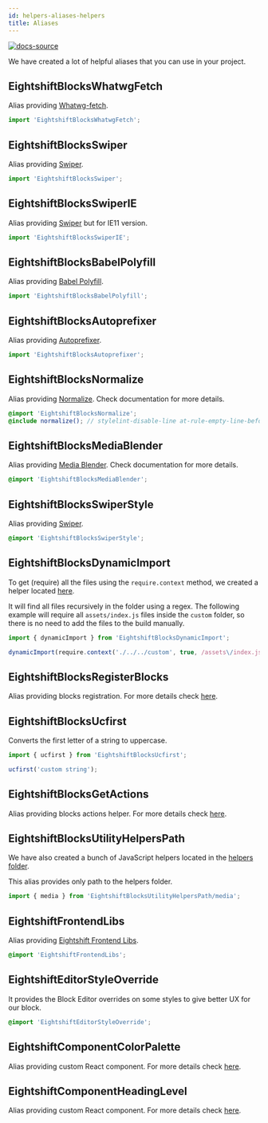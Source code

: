 ```yaml
---
id: helpers-aliases-helpers
title: Aliases
---
```


[![docs-source](https://img.shields.io/badge/source-eigthshift--frontend--libs-yellow?style=for-the-badge&logo=javascript&labelColor=2a2a2a)](https://github.com/infinum/eightshift-frontend-libs/tree/develop/scripts)

We have created a lot of helpful aliases that you can use in your project.

## EightshiftBlocksWhatwgFetch

Alias providing [Whatwg-fetch](https://www.npmjs.com/package/whatwg-fetch).

```js
import 'EightshiftBlocksWhatwgFetch';
```

## EightshiftBlocksSwiper

Alias providing [Swiper](https://www.npmjs.com/package/swiper).

```js
import 'EightshiftBlocksSwiper';
```

## EightshiftBlocksSwiperIE

Alias providing [Swiper](https://www.npmjs.com/package/swiper) but for IE11 version.

```js
import 'EightshiftBlocksSwiperIE';
```

## EightshiftBlocksBabelPolyfill

Alias providing [Babel Polyfill](https://babeljs.io/docs/en/babel-polyfill).

```js
import 'EightshiftBlocksBabelPolyfill';
```

## EightshiftBlocksAutoprefixer

Alias providing [Autoprefixer](https://github.com/postcss/autoprefixer).

```js
import 'EightshiftBlocksAutoprefixer';
```

## EightshiftBlocksNormalize

Alias providing [Normalize](https://www.npmjs.com/package/normalize-scss). Check documentation for more details.

```scss
@import 'EightshiftBlocksNormalize';
@include normalize(); // stylelint-disable-line at-rule-empty-line-before
```

## EightshiftBlocksMediaBlender

Alias providing [Media Blender](https://github.com/infinum/media-blender). Check documentation for more details.

```scss
@import 'EightshiftBlocksMediaBlender';
```

## EightshiftBlocksSwiperStyle

Alias providing [Swiper](https://www.npmjs.com/package/swiper).

```scss
@import 'EightshiftBlocksSwiperStyle';
```

## EightshiftBlocksDynamicImport

To get (require) all the files using the `require.context` method, we created a helper located [here](https://github.com/infinum/eightshift-frontend-libs/blob/develop/scripts/helpers/dynamic-import.js).

It will find all files recursively in the folder using a regex. The following example will require all `assets/index.js` files inside the `custom` folder, so there is no need to add the files to the build manually.

```js
import { dynamicImport } from 'EightshiftBlocksDynamicImport';

dynamicImport(require.context('./../../custom', true, /assets\/index.js$/));
```

## EightshiftBlocksRegisterBlocks

Alias providing blocks registration. For more details check [here](/eightshift-docs/docs/legacy/v4/guides/blocks-registration).

## EightshiftBlocksUcfirst

Converts the first letter of a string to uppercase.

```js
import { ucfirst } from 'EightshiftBlocksUcfirst';

ucfirst('custom string');
```

## EightshiftBlocksGetActions

Alias providing blocks actions helper. For more details check [here](/eightshift-docs/docs/legacy/v4/guides/blocks-get-actions-helper).

## EightshiftBlocksUtilityHelpersPath

We have also created a bunch of JavaScript helpers located in the [helpers folder](https://github.com/infinum/eightshift-frontend-libs/tree/develop/scripts/helpers).

This alias provides only path to the helpers folder.

```js
import { media } from 'EightshiftBlocksUtilityHelpersPath/media';
```

## EightshiftFrontendLibs

Alias providing [Eightshift Frontend Libs](https://infinum.github.io/eightshift-frontend-libs/sassdocs/).

```scss
@import 'EightshiftFrontendLibs';
```

## EightshiftEditorStyleOverride

It provides the Block Editor overrides on some styles to give better UX for our block.

```scss
@import 'EightshiftEditorStyleOverride';
```


## EightshiftComponentColorPalette

Alias providing custom React component. For more details check [here](components-color-palette.md).

## EightshiftComponentHeadingLevel

Alias providing custom React component. For more details check [here](components-heading-level.md).

<div class="legacy-badge legacy-badge--v4"></div>
